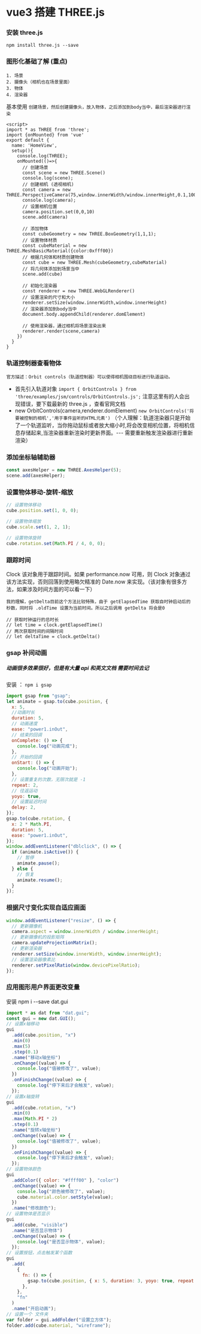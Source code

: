 # vue3 搭建 THREE.js

### 安装 three.js

`npm install three.js --save`

### 图形化基础了解 (重点)

```text
1. 场景
2. 摄像头（相机也在场景里面）
3. 物体
4. 渲染器
```

基本使用
`创建场景，然后创建摄像头，放入物体，之后添加到body当中，最后渲染器进行渲染`

```vue
<script>
import * as THREE from 'three';
import {onMounted} from 'vue'
export default {
  name: 'HomeView',
  setup(){
    console.log(THREE);
    onMounted(()=>{
      // 创建场景
      const scene = new THREE.Scene()
      console.log(scene);
      // 创建相机 (透视相机)
      const camera = new THREE.PerspectiveCamera(75,window.innerWidth/window.innerHeight,0.1,1000)
      console.log(camera);
      // 设置相机位置
      camera.position.set(0,0,10)
      scene.add(camera)

      // 添加物体
      const cubeGeometry = new THREE.BoxGeometry(1,1,1);
      // 设置物体材质
      const cubeMaterial = new THREE.MeshBasicMaterial({color:0xfff00})
      // 根据几何体和材质创建物体
      const cube = new THREE.Mesh(cubeGeometry,cubeMaterial)
      // 将几何体添加到场景当中
      scene.add(cube)

      // 初始化渲染器
      const renderer = new THREE.WebGLRenderer()
      // 设置渲染的尺寸和大小
      renderer.setSize(window.innerWidth,window.innerHeight)
      // 渲染器添加到body当中
      document.body.appendChild(renderer.domElement)

      // 使用渲染器，通过相机将场景渲染出来
      renderer.render(scene,camera)
    })
  }
}
```

### 轨道控制器查看物体

`官方描述：Orbit controls（轨道控制器）可以使得相机围绕目标进行轨道运动。`

- 首先引入轨道对象
  `import { OrbitControls } from 'three/examples/jsm/controls/OrbitControls.js';`
  注意这里有的人会出现错误，要下载最新的 three.js ，查看官网文档
- new OrbitControls(camera,renderer.domElement)
  `new OrbitControls('将要被控制的相机','用于事件监听的HTML元素')`
  （个人理解：轨道渲染器只是开始了一个轨道监听，当你拖动鼠标或者放大缩小时,将会改变相机位置，将相机信息存储起来,当渲染器重新渲染时更新界面。--- 需要重新触发渲染器进行重新渲染）

### 添加坐标轴辅助器

```js
const axesHelper = new THREE.AxesHelper(5);
scene.add(axesHelper);
```

### 设置物体移动-旋转-缩放

```js
// 设置物体移动
cube.position.set(1, 0, 0);

// 设置物体缩放
cube.scale.set(1, 2, 1);

// 设置物体旋转
cube.rotation.set(Math.PI / 4, 0, 0);
```

### 跟踪时间

Clock 该对象用于跟踪时间。如果 performance.now 可用，则 Clock 对象通过该方法实现，否则回落到使用略欠精准的 Date.now 来实现。（该对象有很多方法，如果涉及时间方面的可以看一下）

`我的理解，getDelta目前这个方法比较特殊，由于 getElapsedTime 获取自时钟启动后的秒数，同时将 .oldTime 设置为当前时间。所以之后调用 getDelta 将会是0 `

```
// 获取时钟运行的总时长
// let time = clock.getElapsedTime()
// 两次获取时间的间隔时间
// let deltaTime = clock.getDelta()
```

### gsap 补间动画

##### 动画很多效果很好，但是有大量 api 和英文文档 需要时间去记

安装 ： `npm i gsap`

```js
import gsap from "gsap";
let animate = gsap.to(cube.position, {
  x: 5,
  //动画时长
  duration: 5,
  // 动画速度
  ease: "power1.inOut",
  // 结束的回调
  onComplete: () => {
    console.log("动画完成");
  },
  // 开始的回调
  onStart: () => {
    console.log("动画开始");
  },
  // 设置重复的次数，无限次就是 -1
  repeat: 2,
  // 往返运动
  yoyo: true,
  // 设置延迟时间
  delay: 2,
});
gsap.to(cube.rotation, {
  x: 2 * Math.PI,
  duration: 5,
  ease: "power1.inOut",
});
window.addEventListener("dblclick", () => {
  if (animate.isActive()) {
    // 暂停
    animate.pause();
  } else {
    // 恢复
    animate.resume();
  }
});
```

### 根据尺寸变化实现自适应画面

```js
window.addEventListener("resize", () => {
  // 更新摄像机
  camera.aspect = window.innerWidth / window.innerHeight;
  // 更新摄像机的投影矩阵
  camera.updateProjectionMatrix();
  // 更新渲染器
  renderer.setSize(window.innerWidth, window.innerHeight);
  // 设置渲染器像素比
  renderer.setPixelRatio(window.devicePixelRatio);
});
```

### 应用图形用户界面更改变量

安装 npm i --save dat.gui

```js
import * as dat from "dat.gui";
const gui = new dat.GUI();
// 设置x轴移动
gui
  .add(cube.position, "x")
  .min(0)
  .max(5)
  .step(0.1)
  .name("移动x轴坐标")
  .onChange((value) => {
    console.log("值被修改了", value);
  })
  .onFinishChange((value) => {
    console.log("停下来后才会触发", value);
  });
// 设置x轴旋转
gui
  .add(cube.rotation, "x")
  .min(0)
  .max(Math.PI * 2)
  .step(0.1)
  .name("旋转x轴坐标")
  .onChange((value) => {
    console.log("值被修改了", value);
  })
  .onFinishChange((value) => {
    console.log("停下来后才会触发", value);
  });
// 设置物体颜色
gui
  .addColor({ color: "#ffff00" }, "color")
  .onChange((value) => {
    console.log("颜色被修改了", value);
    cube.material.color.setStyle(value);
  })
  .name("修改颜色");
// 设置物体是否显示
gui
  .add(cube, "visible")
  .name("是否显示物体")
  .onChange((value) => {
    console.log("是否显示物体", value);
  });
// 设置按钮，点击触发某个函数
gui
  .add(
    {
      fn: () => {
        gsap.to(cube.position, { x: 5, duration: 3, yoyo: true, repeat: -1 });
      },
    },
    "fn"
  )
  .name("开启动画");
// 设置一个 文件夹
var folder = gui.addFolder("设置立方体");
folder.add(cube.material, "wireframe");
```
